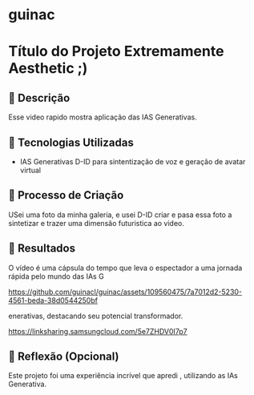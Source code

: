 # guinac
# Título do Projeto Extremamente Aesthetic ;)

## 📒 Descrição
Esse video rapido mostra aplicação das IAS Generativas.
## 🤖 Tecnologias Utilizadas
- IAS Generativas D-ID para sintentização de voz e geração de avatar virtual

## 🧐 Processo de Criação
USei uma foto da minha galeria, e usei D-ID criar e pasa essa foto a sintetizar e trazer uma dimensão futuristica ao video.

## 🚀 Resultados
O vídeo é uma cápsula do tempo que leva o espectador a uma jornada rápida pelo mundo das IAs G

https://github.com/guinacl/guinac/assets/109560475/7a7012d2-5230-4561-beda-38d0544250bf

enerativas, destacando seu potencial transformador.

https://linksharing.samsungcloud.com/5e7ZHDV0I7p7

## 💭 Reflexão (Opcional)
Este projeto foi uma experiência incrível que apredi , utilizando as IAs Generativa.
